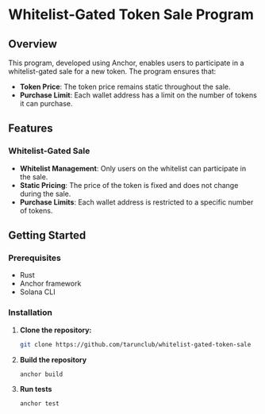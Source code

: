 # Whitelist-Gated Token Sale Program

## Overview

This program, developed using Anchor, enables users to participate in a whitelist-gated sale for a new token. The program ensures that:

- **Token Price**: The token price remains static throughout the sale.
- **Purchase Limit**: Each wallet address has a limit on the number of tokens it can purchase.

## Features

### Whitelist-Gated Sale

- **Whitelist Management**: Only users on the whitelist can participate in the sale.
- **Static Pricing**: The price of the token is fixed and does not change during the sale.
- **Purchase Limits**: Each wallet address is restricted to a specific number of tokens.

## Getting Started

### Prerequisites

- Rust
- Anchor framework
- Solana CLI

### Installation

1. **Clone the repository:**

   ```bash
   git clone https://github.com/tarunclub/whitelist-gated-token-sale
   ```

2. **Build the repository**
   ```
   anchor build
   ```
3. **Run tests**
   ```
   anchor test
   ```
